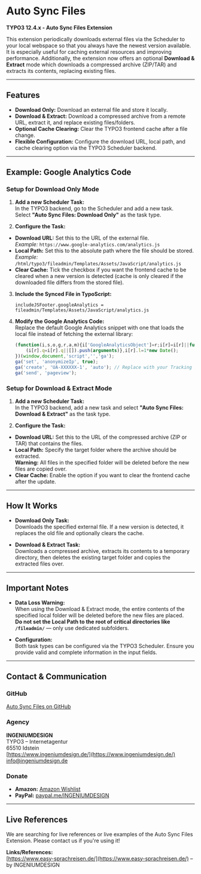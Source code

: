 # Auto Sync Files

**TYPO3 12.4.x - Auto Sync Files Extension**

This extension periodically downloads external files via the Scheduler to your local webspace so that you always have the newest version available. It is especially useful for caching external resources and improving performance. Additionally, the extension now offers an optional **Download & Extract** mode which downloads a compressed archive (ZIP/TAR) and extracts its contents, replacing existing files.

---

## Features

- **Download Only:** Download an external file and store it locally.
- **Download & Extract:** Download a compressed archive from a remote URL, extract it, and replace existing files/folders.
- **Optional Cache Clearing:** Clear the TYPO3 frontend cache after a file change.
- **Flexible Configuration:** Configure the download URL, local path, and cache clearing option via the TYPO3 Scheduler backend.

---

## Example: Google Analytics Code

### Setup for Download Only Mode

1. **Add a new Scheduler Task:**  
   In the TYPO3 backend, go to the Scheduler and add a new task.  
   Select **"Auto Sync Files: Download Only"** as the task type.

2. **Configure the Task:**
  - **Download URL:** Set this to the URL of the external file.  
    _Example:_ `https://www.google-analytics.com/analytics.js`
  - **Local Path:** Set this to the absolute path where the file should be stored.  
    _Example:_ `/html/typo3/fileadmin/Templates/Assets/JavaScript/analytics.js`
  - **Clear Cache:** Tick the checkbox if you want the frontend cache to be cleared when a new version is detected (cache is only cleared if the downloaded file differs from the stored file).

3. **Include the Synced File in TypoScript:**
   ```typoscript
   includeJSFooter.googleAnalytics = fileadmin/Templates/Assets/JavaScript/analytics.js
   ```

4. **Modify the Google Analytics Code:**  
   Replace the default Google Analytics snippet with one that loads the local file instead of fetching the external library:
   ```javascript
   (function(i,s,o,g,r,a,m){i['GoogleAnalyticsObject']=r;i[r]=i[r]||function(){
       (i[r].q=i[r].q||[]).push(arguments)},i[r].l=1*new Date();
   })(window,document,'script','','ga');
   ga('set', 'anonymizeIp', true);
   ga('create', 'UA-XXXXXX-1', 'auto'); // Replace with your Tracking ID
   ga('send', 'pageview');
   ```

### Setup for Download & Extract Mode

1. **Add a new Scheduler Task:**  
   In the TYPO3 backend, add a new task and select **"Auto Sync Files: Download & Extract"** as the task type.

2. **Configure the Task:**
  - **Download URL:** Set this to the URL of the compressed archive (ZIP or TAR) that contains the files.
  - **Local Path:** Specify the target folder where the archive should be extracted.  
    **Warning:** All files in the specified folder will be deleted before the new files are copied over.
  - **Clear Cache:** Enable the option if you want to clear the frontend cache after the update.

---

## How It Works

- **Download Only Task:**  
  Downloads the specified external file. If a new version is detected, it replaces the old file and optionally clears the cache.

- **Download & Extract Task:**  
  Downloads a compressed archive, extracts its contents to a temporary directory, then deletes the existing target folder and copies the extracted files over.

---

## Important Notes

- **Data Loss Warning:**  
  When using the Download & Extract mode, the entire contents of the specified local folder will be deleted before the new files are placed.  
  **Do not set the Local Path to the root of critical directories like `/fileadmin/`** — only use dedicated subfolders.

- **Configuration:**  
  Both task types can be configured via the TYPO3 Scheduler. Ensure you provide valid and complete information in the input fields.

---

## Contact & Communication

### GitHub

[Auto Sync Files on GitHub](https://github.com/ingeniumdesign/auto_sync_files/)

### Agency

**INGENIUMDESIGN**  
TYPO3 – Internetagentur  
65510 Idstein  
[https://www.ingeniumdesign.de/](https://www.ingeniumdesign.de/)  
info@ingeniumdesign.de

### Donate

- **Amazon:** [Amazon Wishlist](https://www.amazon.de/hz/wishlist/ls/13RT2BFNRP05)
- **PayPal:** [paypal.me/INGENIUMDESIGN](https://www.paypal.me/INGENIUMDESIGN/)

---

## Live References

We are searching for live references or live examples of the Auto Sync Files Extension. Please contact us if you're using it!

**Links/References:**  
[https://www.easy-sprachreisen.de/](https://www.easy-sprachreisen.de/) – by INGENIUMDESIGN
